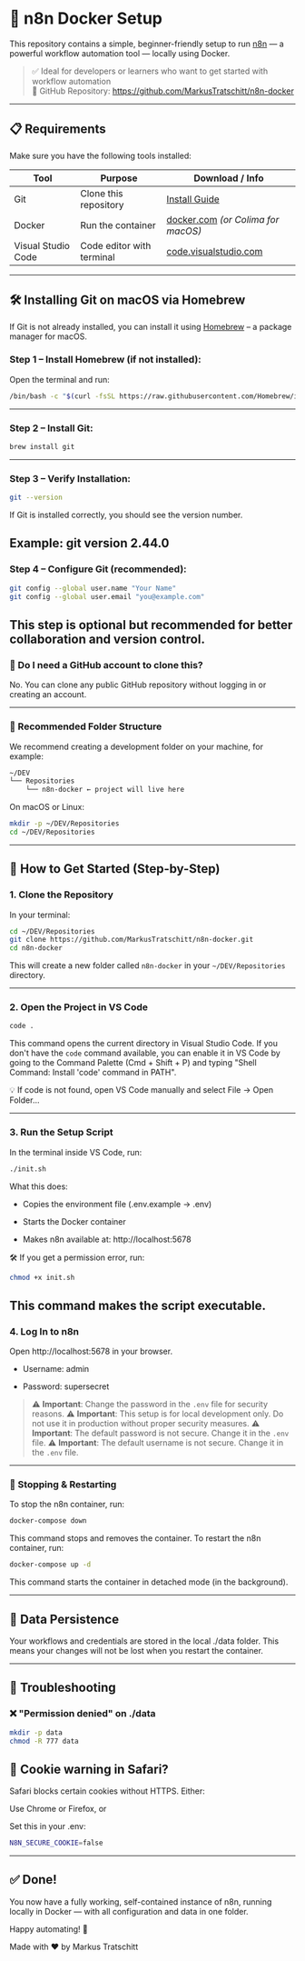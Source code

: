 # 🧠 n8n Docker Setup

This repository contains a simple, beginner-friendly setup to run [n8n](https://n8n.io/) — a powerful workflow automation tool — locally using Docker.

> ✅ Ideal for developers or learners who want to get started with workflow automation  
> 🔗 GitHub Repository: https://github.com/MarkusTratschitt/n8n-docker

---

## 📋 Requirements

Make sure you have the following tools installed:

| Tool              | Purpose                              | Download / Info                                 |
|-------------------|---------------------------------------|--------------------------------------------------|
| Git               | Clone this repository                 | [Install Guide](#installing-git-on-macos-via-homebrew) |
| Docker            | Run the container                     | [docker.com](https://www.docker.com/products/docker-desktop/) *(or Colima for macOS)* |
| Visual Studio Code| Code editor with terminal             | [code.visualstudio.com](https://code.visualstudio.com/) |

---

## 🛠 Installing Git on macOS via Homebrew

If Git is not already installed, you can install it using [Homebrew](https://brew.sh/) – a package manager for macOS.

### Step 1 – Install Homebrew (if not installed):

Open the terminal and run:

```bash
/bin/bash -c "$(curl -fsSL https://raw.githubusercontent.com/Homebrew/install/HEAD/install.sh)"
```
---

### Step 2 – Install Git:
```bash
brew install git
```
---

### Step 3 – Verify Installation:

```bash
git --version
```
If Git is installed correctly, you should see the version number.

Example: git version 2.44.0
---

### Step 4 – Configure Git (recommended):

```bash
git config --global user.name "Your Name"
git config --global user.email "you@example.com"
```
This step is optional but recommended for better collaboration and version control.
---

### 🔐 Do I need a GitHub account to clone this?

No. You can clone any public GitHub repository without logging in or creating an account.

---

### 📁 Recommended Folder Structure

We recommend creating a development folder on your machine, for example:

```bash
~/DEV
└── Repositories
    └── n8n-docker ← project will live here
```
On macOS or Linux:

```bash
mkdir -p ~/DEV/Repositories
cd ~/DEV/Repositories
```

---

## 🚀 How to Get Started (Step-by-Step)

### 1. Clone the Repository

In your terminal:

```bash
cd ~/DEV/Repositories
git clone https://github.com/MarkusTratschitt/n8n-docker.git
cd n8n-docker
```
This will create a new folder called `n8n-docker` in your `~/DEV/Repositories` directory.

---

### 2. Open the Project in VS Code

```bash
code .
```
This command opens the current directory in Visual Studio Code.
If you don't have the `code` command available, you can enable it in VS Code by going to the Command Palette (Cmd + Shift + P) and typing "Shell Command: Install 'code' command in PATH".

💡 If code is not found, open VS Code manually and select File → Open Folder…

---

### 3. Run the Setup Script
In the terminal inside VS Code, run:

```bash
./init.sh
```

What this does:

  - Copies the environment file (.env.example → .env)
   
  - Starts the Docker container
   
  - Makes n8n available at: http://localhost:5678
   
🛠️ If you get a permission error, run:

```bash
chmod +x init.sh
```
This command makes the script executable.
---

### 4. Log In to n8n

Open http://localhost:5678 in your browser.

- Username: admin

- Password: supersecret

> ⚠️ **Important**: Change the password in the `.env` file for security reasons.
> ⚠️ **Important**: This setup is for local development only. Do not use it in production without proper security measures.
> ⚠️ **Important**: The default password is not secure. Change it in the `.env` file.
> ⚠️ **Important**: The default username is not secure. Change it in the `.env` file.

---

### 🛑 Stopping & Restarting

To stop the n8n container, run:

```bash
docker-compose down
```
This command stops and removes the container.
To restart the n8n container, run:

```bash
docker-compose up -d
```
This command starts the container in detached mode (in the background).

---

## 📂 Data Persistence

Your workflows and credentials are stored in the local ./data folder. This means your changes will not be lost when you restart the container.

---

## 🧹 Troubleshooting

### ❌ "Permission denied" on ./data

```bash
mkdir -p data
chmod -R 777 data
```

## 🍪 Cookie warning in Safari?

Safari blocks certain cookies without HTTPS. Either:

Use Chrome or Firefox, or

Set this in your .env:

```bash
N8N_SECURE_COOKIE=false
```

---

## ✅ Done!

You now have a fully working, self-contained instance of n8n, running locally in Docker — with all configuration and data in one folder.

Happy automating! 🤖

Made with ❤️ by Markus Tratschitt